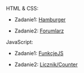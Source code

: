<!-- rOZWIĄZANIA -->
HTML & CSS:


* Zadanie1: [Hamburger](https://mrosiak546.github.io/ITNAF_HTML_CSS/zad1/)


* Zadanie2: [Forumlarz](https://mrosiak546.github.io/ITNAF_HTML_CSS/zad2/)


JavaScript:

* Zadanie1: [FunkcjeJS](https://mrosiak546.github.io/ITNAF_HTML_CSS/zad3/)


* Zadanie2: [Licznik/Counter](https://mrosiak546.github.io/ITNAF_HTML_CSS/zad4/)
